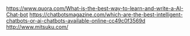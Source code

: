 https://www.quora.com/What-is-the-best-way-to-learn-and-write-a-AI-Chat-bot
https://chatbotsmagazine.com/which-are-the-best-intelligent-chatbots-or-ai-chatbots-available-online-cc49c0f3569d
http://www.mitsuku.com/

